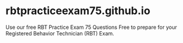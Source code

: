 # rbtpracticeexam75.github.io
Use our free RBT Practice Exam 75 Questions Free to prepare for your Registered Behavior Technician (RBT) Exam. 
